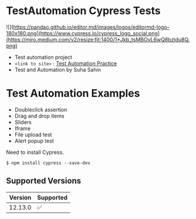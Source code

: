 # TestAutomation Cypress Tests

![](https://pandao.github.io/editor.md/images/logos/editormd-logo-180x180.png](https://www.cypress.io/cypress_logo_social.png](https://miro.medium.com/v2/resize:fit:1400/1*Jkb_tsMBOvL6wQ8bzldu8Q.png)

- Test automation project
-  `<link to site>` : [Test Automation Practice](https://testautomationpractice.blogspot.com  "Test Automation Practice")
- Test and Automation by Suha Sahin

Test Automation Examples
=============
- Doubleclick assertion
- Drag and drop items
- Sliders
- Iframe
- File upload test
- Alert popup test

Need to install Cypress.

`$ npm install cypress --save-dev`

## Supported Versions

| Version | Supported          |
| ------- | ------------------ |
| 12.13.0   | :white_check_mark: |

